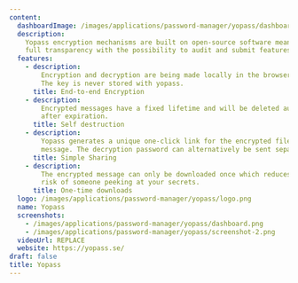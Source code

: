 ```yaml
---
content:
  dashboardImage: /images/applications/password-manager/yopass/dashboard.png
  description:
    Yopass encryption mechanisms are built on open-source software meaning
    full transparency with the possibility to audit and submit features.
  features:
    - description:
        Encryption and decryption are being made locally in the browser.
        The key is never stored with yopass.
      title: End-to-end Encryption
    - description:
        Encrypted messages have a fixed lifetime and will be deleted automatically
        after expiration.
      title: Self destruction
    - description:
        Yopass generates a unique one-click link for the encrypted file or
        message. The decryption password can alternatively be sent separately.
      title: Simple Sharing
    - description:
        The encrypted message can only be downloaded once which reduces the
        risk of someone peeking at your secrets.
      title: One-time downloads
  logo: /images/applications/password-manager/yopass/logo.png
  name: Yopass
  screenshots:
    - /images/applications/password-manager/yopass/dashboard.png
    - /images/applications/password-manager/yopass/screenshot-2.png
  videoUrl: REPLACE
  website: https://yopass.se/
draft: false
title: Yopass
---
```

